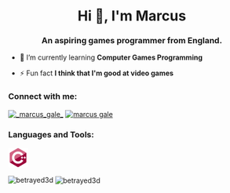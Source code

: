 <h1 align="center">Hi 👋, I'm Marcus</h1>
<h3 align="center">An aspiring games programmer from England.</h3>

- 🌱 I’m currently learning **Computer Games Programming**

- ⚡ Fun fact **I think that I'm good at video games**

<h3 align="left">Connect with me:</h3>
<p align="left">
<a href="https://twitter.com/_marcus_gale_" target="blank"><img align="center" src="https://raw.githubusercontent.com/rahuldkjain/github-profile-readme-generator/master/src/images/icons/Social/twitter.svg" alt="_marcus_gale_" height="30" width="40" /></a>
<a href="https://linkedin.com/in/marcus gale" target="blank"><img align="center" src="https://raw.githubusercontent.com/rahuldkjain/github-profile-readme-generator/master/src/images/icons/Social/linked-in-alt.svg" alt="marcus gale" height="30" width="40" /></a>
</p>

<h3 align="left">Languages and Tools:</h3>
<p align="left"> <a href="https://www.w3schools.com/cpp/" target="_blank" rel="noreferrer"> <img src="https://raw.githubusercontent.com/devicons/devicon/master/icons/cplusplus/cplusplus-original.svg" alt="cplusplus" width="40" height="40"/> </a> </p>

<p><img align="left" src="https://github-readme-stats.vercel.app/api/top-langs?username=betrayed3d&show_icons=true&locale=en&layout=compact" alt="betrayed3d" /></p>

<p>&nbsp;<img align="center" src="https://github-readme-stats.vercel.app/api?username=betrayed3d&show_icons=true&locale=en" alt="betrayed3d" /></p>
